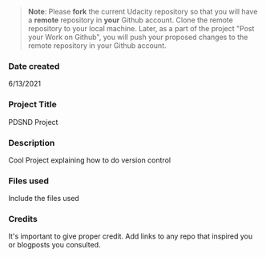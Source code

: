 >**Note**: Please **fork** the current Udacity repository so that you will have a **remote** repository in **your** Github account. Clone the remote repository to your local machine. Later, as a part of the project "Post your Work on Github", you will push your proposed changes to the remote repository in your Github account.

### Date created
6/13/2021

### Project Title
PDSND Project

### Description
Cool Project explaining how to do version control

### Files used
Include the files used

### Credits
It's important to give proper credit. Add links to any repo that inspired you or blogposts you consulted.
